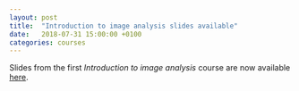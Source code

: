 ```yaml
---
layout: post
title:  "Introduction to image analysis slides available"
date:   2018-07-31 15:00:00 +0100
categories: courses
---
```

Slides from the first *Introduction to image analysis* course are now available [here](https://icr-analysis.github.io/intro-image-analysis/).